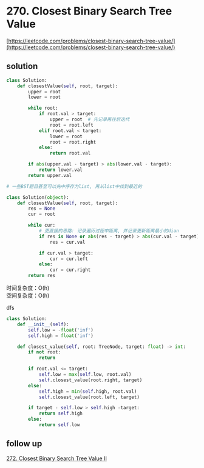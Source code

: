 # 270. Closest Binary Search Tree Value

[https://leetcode.com/problems/closest-binary-search-tree-value/](https://leetcode.com/problems/closest-binary-search-tree-value/)

## solution

```python
class Solution:
    def closestValue(self, root, target):
        upper = root
        lower = root

        while root:
            if root.val > target:
                upper = root  # 先记录再往后迭代
                root = root.left
            elif root.val < target:
                lower = root
                root = root.right
            else:
                return root.val

        if abs(upper.val - target) > abs(lower.val - target):
            return lower.val
        return upper.val
```

```python
# 一些BST题目甚至可以先中序存为list, 再从list中找到最近的

class Solution(object):
    def closestValue(self, root, target):
        res = None
        cur = root

        while cur:
            # 更直接的思路: 记录遍历过程中距离, 并记录更新距离最小的dian
            if res is None or abs(res - target) > abs(cur.val - target):
                res = cur.val

            if cur.val > target:
                cur = cur.left
            else:
                cur = cur.right
        return res
```

时间复杂度：O(h) <br>
空间复杂度：O(h)

dfs

```python
class Solution:
    def __init__(self):
        self.low = -float('inf')
        self.high = float('inf')

    def closest_value(self, root: TreeNode, target: float) -> int:
        if not root:
            return

        if root.val <= target:
            self.low = max(self.low, root.val)
            self.closest_value(root.right, target)
        else:
            self.high = min(self.high, root.val)
            self.closest_value(root.left, target)

        if target - self.low > self.high -target:
            return self.high
        else:
            return self.low
```

## follow up

[272. Closest Binary Search Tree Value II](https://leetcode.com/problems/closest-binary-search-tree-value-ii/description/)

```python

```
